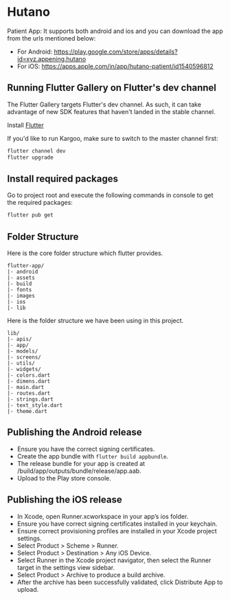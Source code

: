 # Hutano

Patient App: It supports both android and ios and you can download the app from the urls mentioned below:

* For Android: https://play.google.com/store/apps/details?id=xyz.appening.hutano
* For iOS: https://apps.apple.com/in/app/hutano-patient/id1540596812

## Running Flutter Gallery on Flutter's dev channel

The Flutter Gallery targets Flutter's dev channel. As such, it can take advantage
of new SDK features that haven't landed in the stable channel.

Install [Flutter](https://flutter.io/docs/get-started/install)

If you'd like to run Kargoo, make sure to switch to the master channel
first:

```bash
flutter channel dev
flutter upgrade
```

## Install required packages

Go to project root and execute the following commands in console to get the required packages: 

```bash
flutter pub get 
```

## Folder Structure

Here is the core folder structure which flutter provides.

```
flutter-app/
|- android
|- assets
|- build
|- fonts
|- images
|- ios
|- lib
```

Here is the folder structure we have been using in this project.

```
lib/
|- apis/
|- app/
|- models/
|- screens/
|- utils/
|- widgets/
|- colors.dart
|- dimens.dart
|- main.dart
|- routes.dart
|- strings.dart
|- text_style.dart
|- theme.dart
```

## Publishing the Android release
* Ensure you have the correct signing certificates.
* Create the app bundle with `flutter build appbundle`.
* The release bundle for your app is created at <app dir>/build/app/outputs/bundle/release/app.aab.
* Upload to the Play store console.

## Publishing the iOS release
* In Xcode, open Runner.xcworkspace in your app’s ios folder.
* Ensure you have correct signing certificates installed in your keychain.
* Ensure correct provisioning profiles are installed in your Xcode project settings. 
* Select Product > Scheme > Runner.
* Select Product > Destination > Any iOS Device.
* Select Runner in the Xcode project navigator, then select the Runner target in the settings view sidebar.
* Select Product > Archive to produce a build archive.
* After the archive has been successfully validated, click Distribute App to upload.
